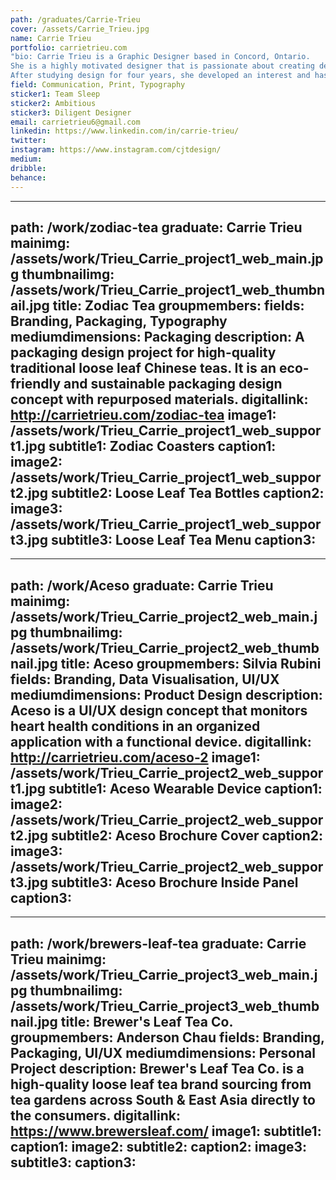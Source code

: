 ```yaml
---
path: /graduates/Carrie-Trieu
cover: /assets/Carrie_Trieu.jpg
name: Carrie Trieu
portfolio: carrietrieu.com
"bio: Carrie Trieu is a Graphic Designer based in Concord, Ontario.
She is a highly motivated designer that is passionate about creating designs that are universal and serves a purpose. She is always dedicated to learning new things as a designer, looking at everyday things in life that may inspire her, and wanting to grow her experiences to become better at what she does.
After studying design for four years, she developed an interest and has experience in packaging, branding, and UI/UX design."
field: Communication, Print, Typography
sticker1: Team Sleep
sticker2: Ambitious
sticker3: Diligent Designer
email: carrietrieu6@gmail.com
linkedin: https://www.linkedin.com/in/carrie-trieu/
twitter: 
instagram: https://www.instagram.com/cjtdesign/
medium: 
dribble: 
behance: 
---
```


---
path: /work/zodiac-tea
graduate: Carrie Trieu
mainimg: /assets/work/Trieu_Carrie_project1_web_main.jpg
thumbnailimg: /assets/work/Trieu_Carrie_project1_web_thumbnail.jpg
title: Zodiac Tea
groupmembers: 
fields: Branding, Packaging, Typography
mediumdimensions: Packaging
description: A packaging design project for high-quality traditional loose leaf Chinese teas. It is an eco-friendly and sustainable packaging design concept with repurposed materials.
digitallink: http://carrietrieu.com/zodiac-tea
image1: /assets/work/Trieu_Carrie_project1_web_support1.jpg
subtitle1: Zodiac Coasters
caption1: 
image2: /assets/work/Trieu_Carrie_project1_web_support2.jpg
subtitle2: Loose Leaf Tea Bottles
caption2: 
image3: /assets/work/Trieu_Carrie_project1_web_support3.jpg
subtitle3: Loose Leaf Tea Menu
caption3: 
---

---
path: /work/Aceso
graduate: Carrie Trieu
mainimg: /assets/work/Trieu_Carrie_project2_web_main.jpg
thumbnailimg: /assets/work/Trieu_Carrie_project2_web_thumbnail.jpg
title: Aceso
groupmembers: Silvia Rubini
fields: Branding, Data Visualisation, UI/UX
mediumdimensions:  Product Design
description: Aceso is a UI/UX design concept that monitors heart health conditions in an organized application with a functional device. 
digitallink: http://carrietrieu.com/aceso-2
image1: /assets/work/Trieu_Carrie_project2_web_support1.jpg
subtitle1: Aceso Wearable Device
caption1: 
image2: /assets/work/Trieu_Carrie_project2_web_support2.jpg
subtitle2: Aceso Brochure Cover
caption2: 
image3: /assets/work/Trieu_Carrie_project2_web_support3.jpg
subtitle3: Aceso Brochure Inside Panel
caption3: 
---

---
path: /work/brewers-leaf-tea
graduate: Carrie Trieu
mainimg: /assets/work/Trieu_Carrie_project3_web_main.jpg
thumbnailimg: /assets/work/Trieu_Carrie_project3_web_thumbnail.jpg
title: Brewer's Leaf Tea Co. 
groupmembers: Anderson Chau
fields: Branding, Packaging, UI/UX
mediumdimensions:  Personal Project
description: Brewer's Leaf Tea Co. is a high-quality loose leaf tea brand sourcing from tea gardens across South & East Asia directly to the consumers. 
digitallink: https://www.brewersleaf.com/
image1:
subtitle1: 
caption1: 
image2:
subtitle2: 
caption2: 
image3:
subtitle3: 
caption3: 
---

